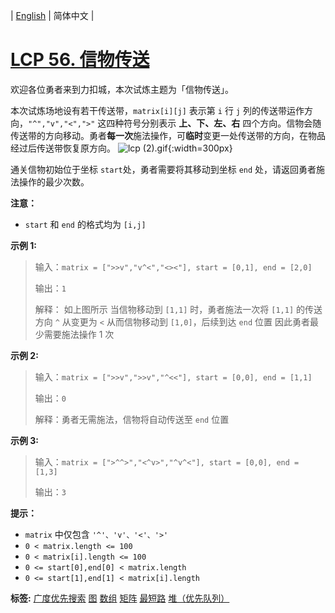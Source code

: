 | [English](README_EN.md) | 简体中文 |

# [LCP 56. 信物传送](https://leetcode.cn/problems/6UEx57)
欢迎各位勇者来到力扣城，本次试炼主题为「信物传送」。

本次试炼场地设有若干传送带，`matrix[i][j]` 表示第 `i` 行 `j` 列的传送带运作方向，`"^","v","<",">"` 这四种符号分别表示 **上、下、左、右** 四个方向。信物会随传送带的方向移动。勇者**每一次**施法操作，可**临时**变更一处传送带的方向，在物品经过后传送带恢复原方向。
![lcp (2).gif](https://pic.leetcode-cn.com/1649835246-vfupSL-lcp%20\(2\).gif){:width=300px}

通关信物初始位于坐标 `start`处，勇者需要将其移动到坐标 `end` 处，请返回勇者施法操作的最少次数。



**注意：**
- `start` 和 `end` 的格式均为 `[i,j]`

**示例 1:**
> 输入：`matrix = [">>v","v^<","<><"], start = [0,1], end = [2,0]`
>
> 输出：`1`
>
> 解释：
> 如上图所示
> 当信物移动到 `[1,1]` 时，勇者施法一次将 `[1,1]` 的传送方向 `^` 从变更为 `<`
> 从而信物移动到 `[1,0]`，后续到达 `end` 位置
> 因此勇者最少需要施法操作 1 次

**示例 2:**
> 输入：`matrix = [">>v",">>v","^<<"], start = [0,0], end = [1,1]`
>
> 输出：`0`
>
> 解释：勇者无需施法，信物将自动传送至 `end` 位置

**示例 3:**
> 输入：`matrix = [">^^>","<^v>","^v^<"], start = [0,0], end = [1,3]`
>
> 输出：`3`

**提示：**
- `matrix` 中仅包含 `'^'、'v'、'<'、'>'`
- `0 < matrix.length <= 100`
- `0 < matrix[i].length <= 100`
- `0 <= start[0],end[0] < matrix.length`
- `0 <= start[1],end[1] < matrix[i].length`


**标签:**  [广度优先搜索](https://leetcode.cn/tag/breadth-first-search) [图](https://leetcode.cn/tag/graph) [数组](https://leetcode.cn/tag/array) [矩阵](https://leetcode.cn/tag/matrix) [最短路](https://leetcode.cn/tag/shortest-path) [堆（优先队列）](https://leetcode.cn/tag/heap-priority-queue) 